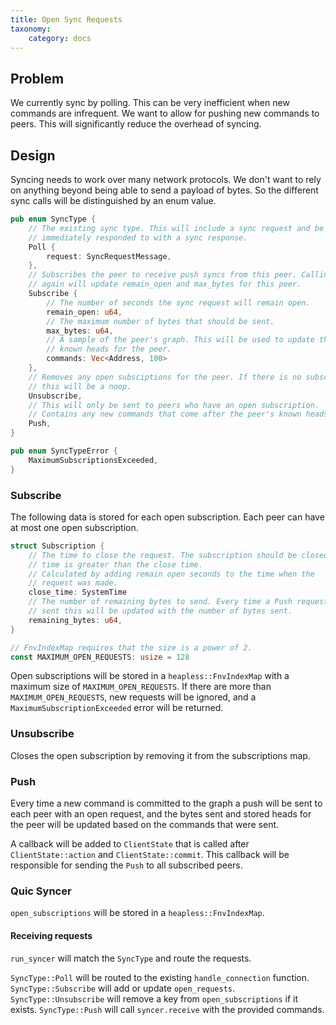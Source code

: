 ```yaml
---
title: Open Sync Requests
taxonomy:
    category: docs
---
```


## Problem

We currently sync by polling. This can be very inefficient when new commands
are infrequent. We want to allow for pushing new commands to peers. This 
will significantly reduce the overhead of syncing.

## Design

Syncing needs to work over many network protocols. We don't want to rely on 
anything beyond being able to send a payload of bytes. So the different
sync calls will be distinguished by an enum value.

```rust
pub enum SyncType {
    // The existing sync type. This will include a sync request and be
    // immediately responded to with a sync response.
    Poll {
        request: SyncRequestMessage,
    },
    // Subscribes the peer to receive push syncs from this peer. Calling this 
    // again will update remain_open and max_bytes for this peer.
    Subscribe {
        // The number of seconds the sync request will remain open.
        remain_open: u64,
        // The maximum number of bytes that should be sent.
        max_bytes: u64,
        // A sample of the peer's graph. This will be used to update the
        // known heads for the peer.
        commands: Vec<Address, 100>
    },
    // Removes any open subsciptions for the peer. If there is no subscription
    // this will be a noop.
    Unsubscribe,
    // This will only be sent to peers who have an open subscription.
    // Contains any new commands that come after the peer's known heads.
    Push,
}

pub enum SyncTypeError {
    MaximumSubscriptionsExceeded,
}
```

### Subscribe 

The following data is stored for each open subscription. Each peer can have at
most one open subscription.

```rust
struct Subscription {
    // The time to close the request. The subscription should be closed when the
    // time is greater than the close time.
    // Calculated by adding remain open seconds to the time when the 
    // request was made.
    close_time: SystemTime
    // The number of remaining bytes to send. Every time a Push request is 
    // sent this will be updated with the number of bytes sent.
    remaining_bytes: u64,
}

// FnvIndexMap requires that the size is a power of 2.
const MAXIMUM_OPEN_REQUESTS: usize = 128
```

Open subscriptions will be stored in a `heapless::FnvIndexMap` with a maximum size of 
`MAXIMUM_OPEN_REQUESTS`. If there are more than `MAXIMUM_OPEN_REQUESTS`, new requests 
will be ignored, and a `MaximumSubscriptionExceeded` error will be returned.

### Unsubscribe

Closes the open subscription by removing it from the subscriptions map.

### Push

Every time a new command is committed to the graph a push will be sent to 
each peer with an open request, and the bytes sent and stored heads for the 
peer will be updated based on the commands that were sent.

A callback will be added to `ClientState` that is called after 
`ClientState::action` and `ClientState::commit`. This callback will be 
responsible for sending the `Push` to all subscribed peers.

### Quic Syncer

`open_subscriptions` will be stored in a `heapless::FnvIndexMap`.

#### Receiving requests

`run_syncer` will match the `SyncType` and route the requests.

`SyncType::Poll` will be routed to the existing `handle_connection` function. 
`SyncType::Subscribe` will add or update `open_requests`.
`SyncType::Unsubscribe` will remove a key from `open_subscriptions` if it exists.
`SyncType::Push` will call `syncer.receive` with the provided commands. 
